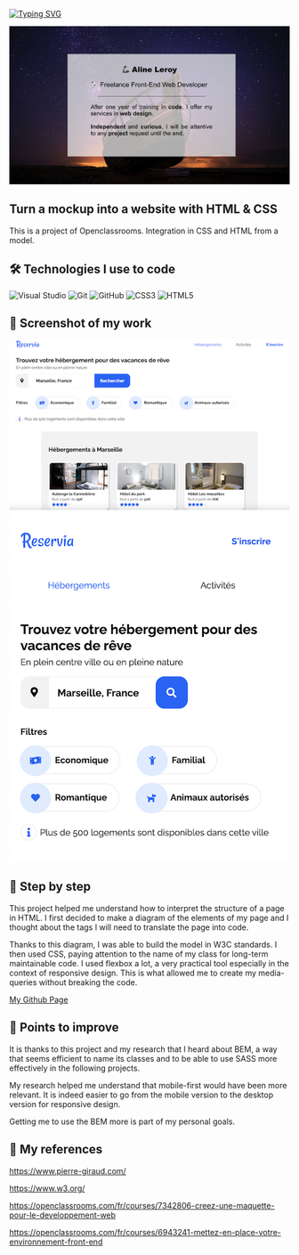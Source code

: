 [![Typing SVG](https://readme-typing-svg.herokuapp.com?color=%23E06F26&size=24&center=true&lines=Welcome+in+my+ReadMe)](https://git.io/typing-svg)

![Cover](https://github.com/AlineAl/AlineLeroy_2_17122020/blob/main/images/Aline_github.001.png)

## Turn a mockup into a website with HTML & CSS

This is a project of Openclassrooms. Integration in CSS and HTML from a model.

## 🛠 Technologies I use to code
![Visual Studio](https://img.shields.io/badge/Visual%20Studio-5C2D91.svg?style=for-the-badge&logo=visual-studio&logoColor=white) 	![Git](https://img.shields.io/badge/git-%23F05033.svg?style=for-the-badge&logo=git&logoColor=white) ![GitHub](https://img.shields.io/badge/github-%23121011.svg?style=for-the-badge&logo=github&logoColor=white) 	![CSS3](https://img.shields.io/badge/css3-%231572B6.svg?style=for-the-badge&logo=css3&logoColor=white) ![HTML5](https://img.shields.io/badge/html5-%23E34F26.svg?style=for-the-badge&logo=html5&logoColor=white)

## 🎥 Screenshot of my work

![Cover](https://github.com/AlineAl/AlineLeroy_2_17122020/blob/main/images/Capture%20d%E2%80%99e%CC%81cran%202021-10-26%20a%CC%80%2022.47.08.png)
![Cover](https://github.com/AlineAl/AlineLeroy_2_17122020/blob/main/images/Capture%20d%E2%80%99e%CC%81cran%202021-10-27%20a%CC%80%2014.15.04.png)

## 💾 Step by step

This project helped me understand how to interpret the structure of a page in HTML. I first decided to make a diagram of the elements of my page and I thought about the tags I will need to translate the page into code.

Thanks to this diagram, I was able to build the model in W3C standards. I then used CSS, paying attention to the name of my class for long-term maintainable code. I used flexbox a lot, a very practical tool especially in the context of responsive design. This is what allowed me to create my media-queries without breaking the code.

[My Github Page](https://alineal.github.io/AlineLeroy_2_17122020/)

## 🔌 Points to improve

It is thanks to this project and my research that I heard about BEM, a way that seems efficient to name its classes and to be able to use SASS more effectively in the following projects.

My research helped me understand that mobile-first would have been more relevant. It is indeed easier to go from the mobile version to the desktop version for responsive design.

Getting me to use the BEM more is part of my personal goals.

## 🧬 My references

https://www.pierre-giraud.com/

https://www.w3.org/

https://openclassrooms.com/fr/courses/7342806-creez-une-maquette-pour-le-developpement-web

https://openclassrooms.com/fr/courses/6943241-mettez-en-place-votre-environnement-front-end
